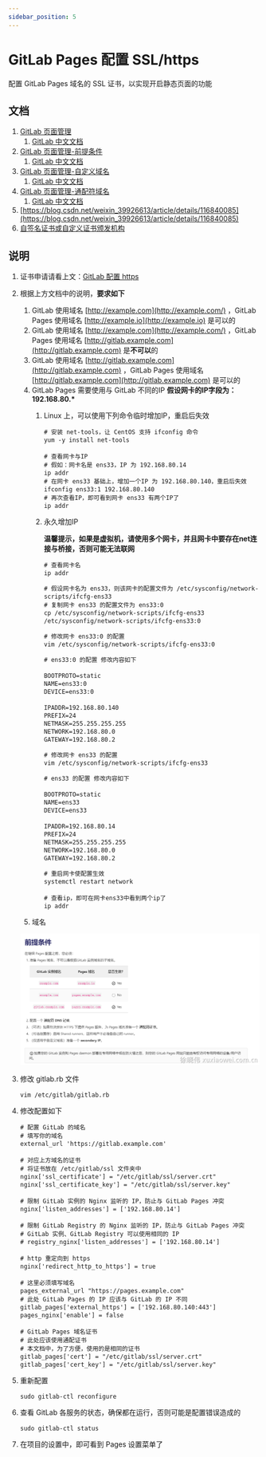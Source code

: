 ```yaml
---
sidebar_position: 5
---
```


# GitLab Pages 配置 SSL/https

配置 GitLab Pages 域名的 SSL 证书，以实现开启静态页面的功能

## 文档

1. [GitLab 页面管理](https://docs.gitlab.com/ee/administration/pages/)
    1. [GitLab 中文文档](https://docs.gitlab.cn/jh/administration/pages/)
2. [GitLab 页面管理-前提条件](https://docs.gitlab.com/ee/administration/pages/#prerequisites)
    1. [GitLab 中文文档](https://docs.gitlab.cn/jh/administration/pages/#%E5%89%8D%E6%8F%90%E6%9D%A1%E4%BB%B6)
3. [GitLab 页面管理-自定义域名](https://docs.gitlab.com/ee/administration/pages/#dns-configuration-for-custom-domains)
    1. [GitLab 中文文档](https://docs.gitlab.cn/jh/administration/pages/#%E8%87%AA%E5%AE%9A%E4%B9%89%E5%9F%9F%E5%90%8D)
4. [GitLab 页面管理-通配符域名](https://docs.gitlab.com/ee/administration/pages/#custom-domains)
    1. [GitLab 中文文档](https://docs.gitlab.cn/jh/administration/pages/#%E9%80%9A%E9%85%8D%E7%AC%A6%E5%9F%9F%E5%90%8D)
5. [https://blog.csdn.net/weixin_39926613/article/details/116840085](https://blog.csdn.net/weixin_39926613/article/details/116840085)
6. [自签名证书或自定义证书颁发机构](https://docs.gitlab.cn/runner/configuration/tls-self-signed.html)

## 说明

1. 证书申请请看上文：[GitLab 配置 https](https-configuration.md)

2. 根据上方文档中的说明，**要求如下**
    1. GitLab 使用域名 [http://example.com](http://example.com/) ，GitLab Pages
       使用域名 [http://example.io](http://example.io) 是可以的
    2. GitLab 使用域名 [http://example.com](http://example.com/) ，GitLab Pages
       使用域名 [http://gitlab.example.com](http://gitlab.example.com) 是**不可以**的
    3. GitLab 使用域名 [http://gitlab.example.com](http://gitlab.example.com) ，GitLab Pages
       使用域名 [http://gitlab.example.com](http://gitlab.example.com) 是可以的
    4. GitLab Pages 需要使用与 GitLab 不同的IP
       __假设网卡的IP字段为：192.168.80.*__
        1. Linux 上，可以使用下列命令临时增加IP，重启后失效

            ```shell
            # 安装 net-tools，让 CentOS 支持 ifconfig 命令
            yum -y install net-tools
            
            # 查看网卡与IP
            # 假如：网卡名是 ens33，IP 为 192.168.80.14
            ip addr
            # 在网卡 ens33 基础上，增加一个IP 为 192.168.80.140，重启后失效
            ifconfig ens33:1 192.168.80.140
            # 再次查看IP，即可看到网卡 ens33 有两个IP了
            ip addr
            ```

        2. 永久增加IP

           **温馨提示，如果是虚拟机，请使用多个网卡，并且网卡中要存在net连接与桥接，否则可能无法联网**

            ```shell
            # 查看网卡名
            ip addr
            ```

            ```shell
            # 假设网卡名为 ens33，则该网卡的配置文件为 /etc/sysconfig/network-scripts/ifcfg-ens33
            # 复制网卡 ens33 的配置文件为 ens33:0
            cp /etc/sysconfig/network-scripts/ifcfg-ens33 /etc/sysconfig/network-scripts/ifcfg-ens33:0
            ```

            ```shell
            # 修改网卡 ens33:0 的配置
            vim /etc/sysconfig/network-scripts/ifcfg-ens33:0
            ```

            ```shell
            # ens33:0 的配置 修改内容如下
            
            BOOTPROTO=static
            NAME=ens33:0
            DEVICE=ens33:0
            
            IPADDR=192.168.80.140
            PREFIX=24
            NETMASK=255.255.255.255
            NETWORK=192.168.80.0
            GATEWAY=192.168.80.2
            ```

            ```shell
            # 修改网卡 ens33 的配置
            vim /etc/sysconfig/network-scripts/ifcfg-ens33
            ```

            ```shell
            # ens33 的配置 修改内容如下
            
            BOOTPROTO=static
            NAME=ens33
            DEVICE=ens33
            
            IPADDR=192.168.80.14
            PREFIX=24
            NETMASK=255.255.255.255
            NETWORK=192.168.80.0
            GATEWAY=192.168.80.2
            ```

            ```shell
            # 重启网卡使配置生效
            systemctl restart network
            
            # 查看ip，即可在网卡ens33中看到两个ip了
            ip addr
            ```
    5. 域名

   ![image.png](static/pages-https-configuration-1.png)

3. 修改 gitlab.rb 文件

    ```shell
    vim /etc/gitlab/gitlab.rb
    ```

4. 修改配置如下

    ```shell
    # 配置 GitLab 的域名
    # 填写你的域名
    external_url 'https://gitlab.example.com'
    
    # 对应上方域名的证书
    # 将证书放在 /etc/gitlab/ssl 文件夹中
    nginx['ssl_certificate'] = "/etc/gitlab/ssl/server.crt"
    nginx['ssl_certificate_key'] = "/etc/gitlab/ssl/server.key"
    
    # 限制 GitLab 实例的 Nginx 监听的 IP，防止与 GitLab Pages 冲突
    nginx['listen_addresses'] = ['192.168.80.14']
    
    # 限制 GitLab Registry 的 Nginx 监听的 IP，防止与 GitLab Pages 冲突
    # GitLab 实例、GitLab Registry 可以使用相同的 IP
    # registry_nginx['listen_addresses'] = ['192.168.80.14']
    
    # http 重定向到 https
    nginx['redirect_http_to_https'] = true
    
    # 这里必须填写域名
    pages_external_url "https://pages.example.com"
    # 此处 GitLab Pages 的 IP 应该与 GitLab 的 IP 不同
    gitlab_pages['external_https'] = ['192.168.80.140:443']
    pages_nginx['enable'] = false
    
    # GitLab Pages 域名证书
    # 此处应该使用通配证书
    # 本文档中，为了方便，使用的是相同的证书
    gitlab_pages['cert'] = "/etc/gitlab/ssl/server.crt"
    gitlab_pages['cert_key'] = "/etc/gitlab/ssl/server.key"
    ```

5. 重新配置

    ```shell
    sudo gitlab-ctl reconfigure
    ```

6. 查看 GitLab 各服务的状态，确保都在运行，否则可能是配置错误造成的

    ```shell
    sudo gitlab-ctl status
    ```

7. 在项目的设置中，即可看到 Pages 设置菜单了
